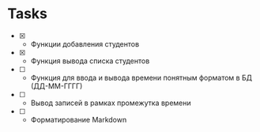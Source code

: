 # Tasks

- [x] - Функции добавления студентов

- [x] - Функция вывода списка студентов

- [ ] - Функция для ввода и вывода времени понятным форматом в БД (ДД-ММ-ГГГГ)

- [ ] - Вывод записей в рамках промежутка времени

- [ ] - Форматирование Markdown